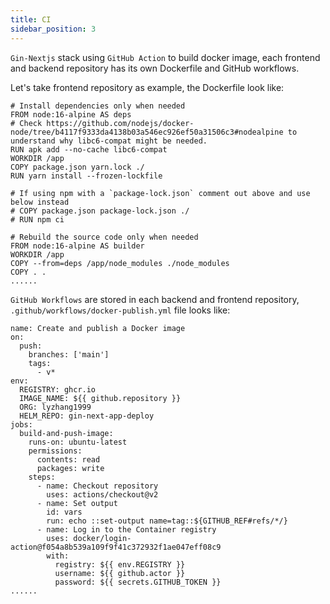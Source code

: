 ```yaml
---
title: CI
sidebar_position: 3
---
```


`Gin-Nextjs` stack using `GitHub Action` to build docker image, each frontend and backend repository has its own Dockerfile and GitHub workflows.

Let's take frontend repository as example, the Dockerfile look like:

```
# Install dependencies only when needed
FROM node:16-alpine AS deps
# Check https://github.com/nodejs/docker-node/tree/b4117f9333da4138b03a546ec926ef50a31506c3#nodealpine to understand why libc6-compat might be needed.
RUN apk add --no-cache libc6-compat
WORKDIR /app
COPY package.json yarn.lock ./
RUN yarn install --frozen-lockfile

# If using npm with a `package-lock.json` comment out above and use below instead
# COPY package.json package-lock.json ./ 
# RUN npm ci

# Rebuild the source code only when needed
FROM node:16-alpine AS builder
WORKDIR /app
COPY --from=deps /app/node_modules ./node_modules
COPY . .
......
```

`GitHub Workflows` are stored in each backend and frontend repository, `.github/workflows/docker-publish.yml` file looks like:

```
name: Create and publish a Docker image
on:
  push:
    branches: ['main']
    tags: 
      - v*
env:
  REGISTRY: ghcr.io
  IMAGE_NAME: ${{ github.repository }}
  ORG: lyzhang1999
  HELM_REPO: gin-next-app-deploy
jobs:
  build-and-push-image:
    runs-on: ubuntu-latest
    permissions:
      contents: read
      packages: write
    steps:
      - name: Checkout repository
        uses: actions/checkout@v2
      - name: Set output
        id: vars
        run: echo ::set-output name=tag::${GITHUB_REF#refs/*/}
      - name: Log in to the Container registry
        uses: docker/login-action@f054a8b539a109f9f41c372932f1ae047eff08c9
        with:
          registry: ${{ env.REGISTRY }}
          username: ${{ github.actor }}
          password: ${{ secrets.GITHUB_TOKEN }}
......
```